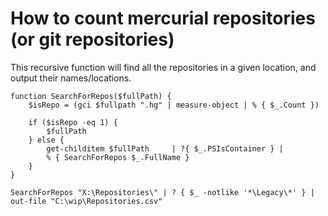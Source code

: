 ﻿# How to count mercurial repositories (or git repositories)

This recursive function will find all the repositories in a given location, and output their names/locations.

	function SearchForRepos($fullPath) {
		$isRepo = (gci $fullpath ".hg" | measure-object | % { $_.Count })

		if ($isRepo -eq 1) {
			$fullPath
		} else {
			get-childitem $fullPath 	| ?{ $_.PSIsContainer } |
			% { SearchForRepos $_.FullName }
		}
	}

	SearchForRepos "X:\Repositories\" | ? { $_ -notlike '*\Legacy\*' } | out-file "C:\wip\Repositories.csv"